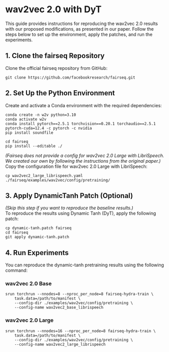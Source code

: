 # wav2vec 2.0 with DyT

This guide provides instructions for reproducing the wav2vec 2.0 results with our proposed modifications, as presented in our paper. Follow the steps below to set up the environment, apply the patches, and run the experiments.

## 1. Clone the fairseq Repository

Clone the official fairseq repository from GitHub:
```
git clone https://github.com/facebookresearch/fairseq.git
```

## 2. Set Up the Python Environment

Create and activate a Conda environment with the required dependencies:
```
conda create -n w2v python=3.10
conda activate w2v
conda install pytorch==2.5.1 torchvision==0.20.1 torchaudio==2.5.1 pytorch-cuda=12.4 -c pytorch -c nvidia
pip install soundfile

cd fairseq
pip install --editable ./
```

*(Fairseq does not provide a config for wav2vec 2.0 Large with LibriSpeech. We created our own by following the instructions from the original paper.)*
Copy the configuration file for wav2vec 2.0 Large with LibriSpeech:
```
cp wav2vec2_large_librispeech.yaml ./fairseq/examples/wav2vec/config/pretraining/
```

## 3. Apply DynamicTanh Patch (Optional)
*(Skip this step if you want to reproduce the baseline results.)* \
To reproduce the results using Dynamic Tanh (DyT), apply the following patch:
```
cp dynamic-tanh.patch fairseq
cd fairseq
git apply dynamic-tanh.patch
```

## 4. Run Experiments

You can reproduce the dynamic-tanh pretraining results using the following command:

### wav2vec 2.0 Base

```
srun torchrun --nnodes=8 --nproc_per_node=8 fairseq-hydra-train \
    task.data=/path/to/manifest \
    --config-dir ./examples/wav2vec/config/pretraining \
    --config-name wav2vec2_base_librispeech
```

### wav2vec 2.0 Large

```
srun torchrun --nnodes=16 --nproc_per_node=8 fairseq-hydra-train \
    task.data=/path/to/manifest \
    --config-dir ./examples/wav2vec/config/pretraining \
    --config-name wav2vec2_large_librispeech
```


